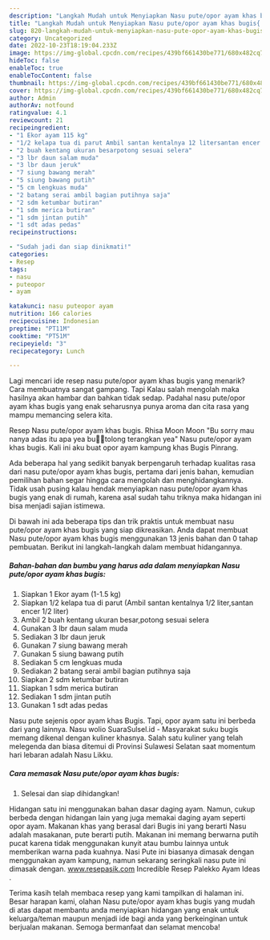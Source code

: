 ```yaml
---
description: "Langkah Mudah untuk Menyiapkan Nasu pute/opor ayam khas bugis{ yang Bisa Manjain Lidah,  Menu Buat lebaran"
title: "Langkah Mudah untuk Menyiapkan Nasu pute/opor ayam khas bugis{ yang Bisa Manjain Lidah,  Menu Buat lebaran"
slug: 820-langkah-mudah-untuk-menyiapkan-nasu-pute-opor-ayam-khas-bugis-yang-bisa-manjain-lidah-menu-buat-lebaran
category: Uncategorized
date: 2022-10-23T18:19:04.233Z
image: https://img-global.cpcdn.com/recipes/439bf661430be771/680x482cq70/nasu-puteopor-ayam-khas-bugis-foto-resep-utama.jpg
hideToc: false
enableToc: true
enableTocContent: false
thumbnail: https://img-global.cpcdn.com/recipes/439bf661430be771/680x482cq70/nasu-puteopor-ayam-khas-bugis-foto-resep-utama.jpg
cover: https://img-global.cpcdn.com/recipes/439bf661430be771/680x482cq70/nasu-puteopor-ayam-khas-bugis-foto-resep-utama.jpg
author: Admin
authorAv: notfound
ratingvalue: 4.1
reviewcount: 21
recipeingredient:
- "1 Ekor ayam 115 kg"
- "1/2 kelapa tua di parut Ambil santan kentalnya 12 litersantan encer 12 liter"
- "2 buah kentang ukuran besarpotong sesuai selera"
- "3 lbr daun salam muda"
- "3 lbr daun jeruk"
- "7 siung bawang merah"
- "5 siung bawang putih"
- "5 cm lengkuas muda"
- "2 batang serai ambil bagian putihnya saja"
- "2 sdm ketumbar butiran"
- "1 sdm merica butiran"
- "1 sdm jintan putih"
- "1 sdt adas pedas"
recipeinstructions:

- "Sudah jadi dan siap dinikmati!"
categories:
- Resep
tags:
- nasu
- puteopor
- ayam

katakunci: nasu puteopor ayam 
nutrition: 166 calories
recipecuisine: Indonesian
preptime: "PT11M"
cooktime: "PT51M"
recipeyield: "3"
recipecategory: Lunch

---
```



Lagi mencari ide resep nasu pute/opor ayam khas bugis yang menarik? Cara membuatnya sangat gampang. Tapi Kalau salah mengolah maka hasilnya akan hambar dan bahkan tidak sedap. Padahal nasu pute/opor ayam khas bugis yang enak seharusnya punya aroma dan cita rasa yang mampu memancing selera kita.


Resep Nasu pute/opor ayam khas bugis. Rhisa Moon Moon &#34;Bu sorry mau nanya adas itu apa yea bu🙏🙏tolong terangkan yea&#34; Nasu pute/opor ayam khas bugis. Kali ini aku buat opor ayam kampung khas Bugis Pinrang.

Ada beberapa hal yang sedikit banyak berpengaruh terhadap kualitas rasa dari nasu pute/opor ayam khas bugis, pertama dari jenis bahan, kemudian pemilihan bahan segar hingga cara mengolah dan menghidangkannya. Tidak usah pusing kalau hendak menyiapkan nasu pute/opor ayam khas bugis yang enak di rumah, karena asal sudah tahu triknya maka hidangan ini bisa menjadi sajian istimewa.


Di bawah ini ada beberapa tips dan trik praktis untuk membuat nasu pute/opor ayam khas bugis yang siap dikreasikan. Anda dapat membuat Nasu pute/opor ayam khas bugis menggunakan 13 jenis bahan dan 0 tahap pembuatan. Berikut ini langkah-langkah dalam membuat hidangannya.

<!--inarticleads1-->

##### Bahan-bahan dan bumbu yang harus ada dalam menyiapkan Nasu pute/opor ayam khas bugis:

1. Siapkan 1 Ekor ayam (1-1.5 kg)
1. Siapkan 1/2 kelapa tua di parut (Ambil santan kentalnya 1/2 liter,santan encer 1/2 liter)
1. Ambil 2 buah kentang ukuran besar,potong sesuai selera
1. Gunakan 3 lbr daun salam muda
1. Sediakan 3 lbr daun jeruk
1. Gunakan 7 siung bawang merah
1. Gunakan 5 siung bawang putih
1. Sediakan 5 cm lengkuas muda
1. Sediakan 2 batang serai ambil bagian putihnya saja
1. Siapkan 2 sdm ketumbar butiran
1. Siapkan 1 sdm merica butiran
1. Sediakan 1 sdm jintan putih
1. Gunakan 1 sdt adas pedas


Nasu pute sejenis opor ayam khas Bugis. Tapi, opor ayam satu ini berbeda dari yang lainnya. Nasu wolio SuaraSulsel.id - Masyarakat suku bugis memang dikenal dengan kuliner khasnya. Salah satu kuliner yang telah melegenda dan biasa ditemui di Provinsi Sulawesi Selatan saat momentum hari lebaran adalah Nasu Likku. 

<!--inarticleads2-->

##### Cara memasak Nasu pute/opor ayam khas bugis:


1. Selesai dan siap dihidangkan!

Hidangan satu ini menggunakan bahan dasar daging ayam. Namun, cukup berbeda dengan hidangan lain yang juga memakai daging ayam seperti opor ayam. Makanan khas yang berasal dari Bugis ini yang berarti Nasu adalah masakanan, pute berarti putih. Makanan ini memang berwarna putih pucat karena tidak menggunakan kunyit atau bumbu lainnya untuk memberikan warna pada kuahnya. Nasi Pute ini biasanya dimasak dengan menggunakan ayam kampung, namun sekarang seringkali nasu pute ini dimasak dengan. www.resepasik.com Incredible Resep Palekko Ayam Ideas . 

Terima kasih telah membaca resep yang kami tampilkan di halaman ini. Besar harapan kami, olahan Nasu pute/opor ayam khas bugis yang mudah di atas dapat membantu anda menyiapkan hidangan yang enak untuk keluarga/teman maupun menjadi ide bagi anda yang berkeinginan untuk berjualan makanan. Semoga bermanfaat dan selamat mencoba!
